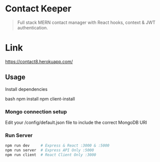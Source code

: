 # Contact Keeper

> Full stack MERN contact manager with React hooks, context & JWT authentication. 
# Link
https://contact8.herokuapp.com/


## Usage

Install dependencies

bash
npm install
npm client-install


### Mongo connection setup

Edit your /config/default.json file to include the correct MongoDB URI

### Run Server

```bash
npm run dev     # Express & React :3000 & :5000
npm run server  # Express API Only :5000
npm run client  # React Client Only :3000
```
